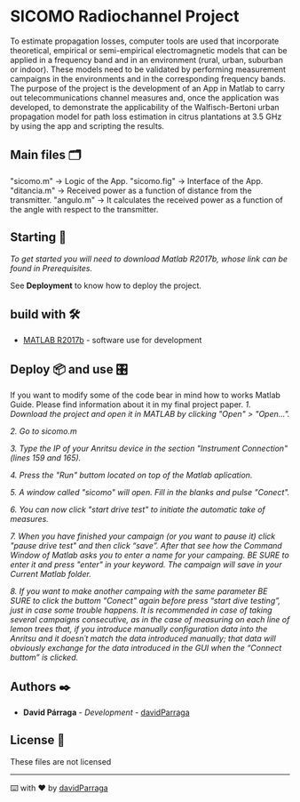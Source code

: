 # SICOMO Radiochannel Project

To estimate propagation losses, computer tools are used that incorporate theoretical, empirical or semi-empirical electromagnetic models that can be applied in a frequency band 
and in an environment (rural, urban, suburban or indoor). These models need to be validated by performing measurement campaigns in the environments and in the corresponding 
frequency bands. The purpose of the project is the development of an App in Matlab to carry out telecommunications channel measures and, once the application was developed,
to demonstrate the applicability of the Walfisch-Bertoni urban propagation model for path loss estimation in citrus plantations at 3.5 GHz by using the app and scripting the 
results.

## Main files 🗂

"sicomo.m" -> Logic of the App.
"sicomo.fig" -> Interface of the App.
"ditancia.m" -> Received power as a function of distance from the transmitter.
"angulo.m" -> It calculates the received power as a function of the angle with respect to the transmitter.


## Starting 🚀

_To get started you will need to download Matlab R2017b, whose link can be found in Prerequisites._

See **Deployment** to know how to deploy the project.

## build with 🛠️

* [MATLAB R2017b](https://es.mathworks.com/campaigns/products/trials.html?ef_id=Cj0KCQjw8p2MBhCiARIsADDUFVFEihuTYVBFAEFeiMFJe9wna2m5IM-8cgsttCVmTuGSx-QZxr7Y6nEaAnf3EALw_wcB:G:s&s_kwcid=AL!8664!3!252706741089!p!!g!!matlab%20descargar&s_eid=ppc_27405573562&q=matlab%20descargar&gclid=Cj0KCQjw8p2MBhCiARIsADDUFVFEihuTYVBFAEFeiMFJe9wna2m5IM-8cgsttCVmTuGSx-QZxr7Y6nEaAnf3EALw_wcB) - software use for development

## Deploy 📦 and use 🎛

If you want to modify some of the code bear in mind how to works Matlab Guide. Please find information about it in my final project paper.
_1. Download the project and open it in MATLAB by clicking "Open" > "Open..."._

_2. Go to sicomo.m_

_3. Type the IP of your Anritsu device in the section "Instrument Connection" (lines 159 and 165)._

_4. Press the "Run" buttom located on top of the Matlab aplication._

_5. A window called "sicomo" will open. Fill in the blanks and pulse "Conect"._

_6. You can now click "start drive test" to initiate the automatic take of measures._

_7. When you have finished your campaign (or you want to pause it) click "pause drive test" and then click “save”. After that see how the Command Window of Matlab asks you to enter
   a name for your campaing. BE SURE to enter it and press "enter" in your keyword. The campaign will save in your Current Matlab folder._
   
_8. If you want to make another campaing with the same parameter BE SURE to click the buttom "Conect" again before press “start dive testing”, just in case some trouble happens.
   It is recommended in case of taking several campaigns consecutive, as in the case of measuring on each line of lemon trees that, if you introduce manually configuration data into 
   the Anritsu and it doesn´t match the data introduced manually; that data will obviously exchange for the data introduced in the GUI when the “Connect buttom” is clicked._

## Authors ✒️

* **David Párraga** - *Development* - [davidParraga](https://github.com/davidParraga)

## License 📄

These files are not licensed

---
⌨️ with ❤️ by [davidParraga](https://github.com/davidParraga)
